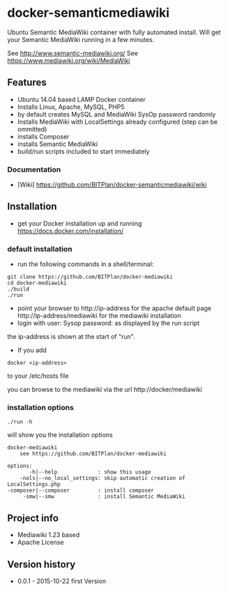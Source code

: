 # docker-semanticmediawiki
Ubuntu Semantic MediaWiki container with fully automated install. 
Will get your Semantic MediaWiki running in a few minutes.

See http://www.semantic-mediawiki.org/
See  https://www.mediawiki.org/wiki/MediaWiki

## Features
* Ubuntu 14.04 based LAMP Docker container
* Installs Linux, Apache, MySQL, PHP5 
* by default creates MySQL and MediaWiki SysOp password randomly
* Installs MediaWiki with LocalSettings already configured (step can be ommitted)
* installs Composer
* installs Semantic MediaWiki
* build/run scripts included to start immediately

### Documentation
* [Wiki]  https://github.com/BITPlan/docker-semanticmediawiki/wiki

## Installation
* get your Docker installation up and running https://docs.docker.com/installation/
### default installation
* run the following commands in a shell/terminal:
```
git clone https://github.com/BITPlan/docker-mediawiki
cd docker-mediawiki
./build
./run
```
* point your browser to 
  http://ip-address
for the apache default page
  http://ip-address/mediawiki
for the mediawiki installation
* login with
user: Sysop
password: as displayed by the run script

the ip-address is shown at the start of "run".

* If you add
```
docker <ip-address>
```
to your /etc/hosts file

you can browse to the mediawiki via the url
http://docker/mediawiki

### installation options
```
./run -h
```

will show you the installation options
```
docker-mediawiki
	see https://github.com/BITPlan/docker-mediawiki

options: 
       -h|--help             : show this usage
    -nols|--no_local_settings: skip automatic creation of LocalSettings.php
-composer|--composer         : install composer
     -smw|--smw              : install Semantic MediaWiki
```

## Project info
* Mediawiki 1.23 based
* Apache License

## Version history
* 0.0.1 - 2015-10-22 first Version


